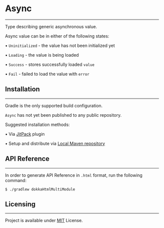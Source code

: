 # Async

---

Type describing generic asynchronous value.

Async value can be in either of the following states:

• `Uninitialized` - the value has not been initialized yet

• `Loading` - the value is being loaded 

• `Success` - stores successfully loaded `value` 

• `Fail` - failed to load the value with `error`

## Installation

---

Gradle is the only supported build configuration.

`Async` has not yet been published to any public repository.

Suggested installation methods:

• Via [JitPack](https://jitpack.io/) plugin

• Setup and distribute via [Local Maven repository](https://docs.gradle.org/current/userguide/declaring_repositories.html)

## API Reference

---

In order to generate API Reference in `.html` format, run the following command:

```shell
$ ./gradlew dokkaHtmlMultiModule
```

## Licensing

---

Project is available under [MIT](https://github.com/Anvell/async/blob/master/LICENSE.txt) License.
